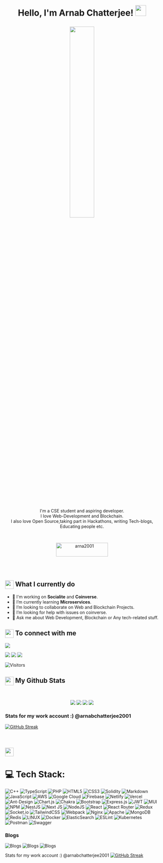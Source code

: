 
<h1><p align="center">Hello, I'm Arnab Chatterjee! <a href="https://rahulmahesh.me/"><img src="https://media.giphy.com/media/hvRJCLFzcasrR4ia7z/giphy.gif" width="35px"></h1></a></p>

<p align="center" ><img 
 src="https://user-images.githubusercontent.com/22797857/90096358-dba16400-dd54-11ea-8e44-e181ada72661.gif" width="40%"/></p>


<p align="center">I'm a CSE student and aspiring developer.<br/>I love Web-Development and Blockchain.<br> I also love Open Source,taking part in Hackathons,  writing Tech-blogs, Educating people etc.<br></p><br/>

<p align = "center"><a href="https://www.buymeacoffee.com/arna2001"> <img align="center" src="https://cdn.buymeacoffee.com/buttons/v2/default-yellow.png" height="45" width="170" alt="arna2001" /></a></p><br><br>

<summary><h2><img src="https://emojis.slackmojis.com/emojis/images/1453406830/264/success-kid.png?1453406830" align="center"
                width="28" /> What I currently do</h2></summary>

- 🔭 I'm working on **Socialite** and **Coinverse**.
- 🌱 I’m currently learning **Microservices**.
- 👯 I’m looking to collaborate on Web and Blockchain Projects.
- 🤔 I’m looking for help with issues on coinverse.
- 💬 Ask me about Web Development, Blockchain or Any tech-related stuff.

<summary><h2><img src="https://emojis.slackmojis.com/emojis/images/1579216111/7550/pikachu_wave.gif?1579216111" align="center"
                width="28" /> To connect with me</h2></summary>

<p align = "center">
 
[<img src ="https://img.shields.io/badge/portfolio-%23.svg?&style=for-the-badge&logo=&logoColor=white%22">](https://vercel.com/arnab2001/portfoliosite)
 
 
[<img src="https://img.shields.io/badge/twitter-%231DA1F2.svg?&style=for-the-badge&logo=twitter&logoColor=white" />](https://twitter.com/030arnab) 
[<img src="https://img.shields.io/badge/linkedin-%230077B5.svg?&style=for-the-badge&logo=linkedin&logoColor=white" />](https://www.linkedin.com/in/arnab-chatterjee-9a0253187/)
[<img src = "https://img.shields.io/badge/instagram-%23E4405F.svg?&style=for-the-badge&logo=instagram&logoColor=white">](https://www.instagram.com/arnab.chatterjee.0/)

![Visitors](https://api.visitorbadge.io/api/combined?path=arnab2001&label=visitors&countColor=%23263759&style=flat-square)

</p>

<summary><h2><img src="https://emojis.slackmojis.com/emojis/images/1471045852/841/hero.gif?1471045852" align="center"
                width="28" /> My Github Stats</h2> </summary>

<br>

<p align = "center">
 <img src = "https://stats.quine.sh/arnab2001/github?theme=dark">
 
  <img src = "https://github-readme-stats.vercel.app/api?username=arnab2001&show_icons=true&count_private=true&theme=vue&hide=issues&line_height=32">
 
  <img src = "https://github-readme-stats.vercel.app/api/top-langs/?username=arnab2001&hide=ruby,less">

  <img src = "https://github-readme-streak-stats.herokuapp.com/?user=arnab2001&">
  
### Stats for my work account :) @arnabchatterjee2001
[ ![GitHub Streak](https://streak-stats.demolab.com?user=arnabchatterjee2001&theme=dark&exclude_days=Sun)](https://git.io/streak-stats)
  
  
<br/>
</p>

<summary><h2><img src="https://emojis.slackmojis.com/emojis/images/1471045839/793/computerrage.gif?1471045839" align="center"
                width="28" />

# 💻 Tech Stack:
![C++](https://img.shields.io/badge/c++-%2300599C.svg?style=for-the-badge&logo=c%2B%2B&logoColor=white) ![TypeScript](https://img.shields.io/badge/typescript-%23007ACC.svg?style=for-the-badge&logo=typescript&logoColor=white) ![PHP](https://img.shields.io/badge/php-%23777BB4.svg?style=for-the-badge&logo=php&logoColor=white) ![HTML5](https://img.shields.io/badge/html5-%23E34F26.svg?style=for-the-badge&logo=html5&logoColor=white) ![CSS3](https://img.shields.io/badge/css3-%231572B6.svg?style=for-the-badge&logo=css3&logoColor=white) ![Solidity](https://img.shields.io/badge/Solidity-%23363636.svg?style=for-the-badge&logo=solidity&logoColor=white) ![Markdown](https://img.shields.io/badge/markdown-%23000000.svg?style=for-the-badge&logo=markdown&logoColor=white) ![JavaScript](https://img.shields.io/badge/javascript-%23323330.svg?style=for-the-badge&logo=javascript&logoColor=%23F7DF1E) ![AWS](https://img.shields.io/badge/AWS-%23FF9900.svg?style=for-the-badge&logo=amazon-aws&logoColor=white) ![Google Cloud](https://img.shields.io/badge/Google%20Cloud-%234285F4.svg?style=for-the-badge&logo=google-cloud&logoColor=white) ![Firebase](https://img.shields.io/badge/firebase-%23039BE5.svg?style=for-the-badge&logo=firebase) ![Netlify](https://img.shields.io/badge/netlify-%23000000.svg?style=for-the-badge&logo=netlify&logoColor=#00C7B7) ![Vercel](https://img.shields.io/badge/vercel-%23000000.svg?style=for-the-badge&logo=vercel&logoColor=white) ![Ant-Design](https://img.shields.io/badge/-AntDesign-%230170FE?style=for-the-badge&logo=ant-design&logoColor=white) ![Chart.js](https://img.shields.io/badge/chart.js-F5788D.svg?style=for-the-badge&logo=chart.js&logoColor=white) ![Chakra](https://img.shields.io/badge/chakra-%234ED1C5.svg?style=for-the-badge&logo=chakraui&logoColor=white) ![Bootstrap](https://img.shields.io/badge/bootstrap-%23563D7C.svg?style=for-the-badge&logo=bootstrap&logoColor=white) ![Express.js](https://img.shields.io/badge/express.js-%23404d59.svg?style=for-the-badge&logo=express&logoColor=%2361DAFB) ![JWT](https://img.shields.io/badge/JWT-black?style=for-the-badge&logo=JSON%20web%20tokens) ![MUI](https://img.shields.io/badge/MUI-%230081CB.svg?style=for-the-badge&logo=material-ui&logoColor=white) ![NPM](https://img.shields.io/badge/NPM-%23000000.svg?style=for-the-badge&logo=npm&logoColor=white) ![NestJS](https://img.shields.io/badge/nestjs-%23E0234E.svg?style=for-the-badge&logo=nestjs&logoColor=white) ![Next JS](https://img.shields.io/badge/Next-black?style=for-the-badge&logo=next.js&logoColor=white) ![NodeJS](https://img.shields.io/badge/node.js-6DA55F?style=for-the-badge&logo=node.js&logoColor=white) ![React](https://img.shields.io/badge/react-%2320232a.svg?style=for-the-badge&logo=react&logoColor=%2361DAFB) ![React Router](https://img.shields.io/badge/React_Router-CA4245?style=for-the-badge&logo=react-router&logoColor=white) ![Redux](https://img.shields.io/badge/redux-%23593d88.svg?style=for-the-badge&logo=redux&logoColor=white) ![Socket.io](https://img.shields.io/badge/Socket.io-black?style=for-the-badge&logo=socket.io&badgeColor=010101) ![TailwindCSS](https://img.shields.io/badge/tailwindcss-%2338B2AC.svg?style=for-the-badge&logo=tailwind-css&logoColor=white) ![Webpack](https://img.shields.io/badge/webpack-%238DD6F9.svg?style=for-the-badge&logo=webpack&logoColor=black) ![Nginx](https://img.shields.io/badge/nginx-%23009639.svg?style=for-the-badge&logo=nginx&logoColor=white) ![Apache](https://img.shields.io/badge/apache-%23D42029.svg?style=for-the-badge&logo=apache&logoColor=white) ![MongoDB](https://img.shields.io/badge/MongoDB-%234ea94b.svg?style=for-the-badge&logo=mongodb&logoColor=white) ![Redis](https://img.shields.io/badge/redis-%23DD0031.svg?style=for-the-badge&logo=redis&logoColor=white) ![LINUX](https://img.shields.io/badge/Linux-FCC624?style=for-the-badge&logo=linux&logoColor=black) ![Docker](https://img.shields.io/badge/docker-%230db7ed.svg?style=for-the-badge&logo=docker&logoColor=white) ![ElasticSearch](https://img.shields.io/badge/-ElasticSearch-005571?style=for-the-badge&logo=elasticsearch) ![ESLint](https://img.shields.io/badge/ESLint-4B3263?style=for-the-badge&logo=eslint&logoColor=white) ![Kubernetes](https://img.shields.io/badge/kubernetes-%23326ce5.svg?style=for-the-badge&logo=kubernetes&logoColor=white) ![Postman](https://img.shields.io/badge/Postman-FF6C37?style=for-the-badge&logo=postman&logoColor=white) ![Swagger](https://img.shields.io/badge/-Swagger-%23Clojure?style=for-the-badge&logo=swagger&logoColor=white)
  </summery>

### Blogs <br/>
![Blogs](https://hashnode-blog-cards.vercel.app/api/getHashnodeBlog?url=https://arnab2001.hashnode.dev/demystifying-api-architectures-a-comprehensive-guide&medium=true&theme=dark)
![Blogs](https://hashnode-blog-cards.vercel.app/api/getHashnodeBlog?url=https://arnab2001.hashnode.dev/the-t3-stack&medium=true&theme=dark)
![Blogs](https://hashnode-blog-cards.vercel.app/api/getHashnodeBlog?url=https://arnab2001.hashnode.dev/what-the-heck-is-proof-of-history&medium=true&theme=dark)


 <!-- 
<h3 align="left">Connect with me:</h3>
<p align="left">
<a href="/https://arnab2001.hashnode.dev/" target="blank"><img align="center" src="https://raw.githubusercontent.com/rahuldkjain/github-profile-readme-generator/master/src/images/icons/Social/rss.svg" alt="https://arnab2001.hashnode.dev/" height="30" width="40" /></a>
</p> -->
  
<!--   ### Blogs posts
<!-- BLOG-POST-LIST:START -->
<!-- BLOG-POST-LIST:END -->

Stats for my work account :) @arnabchatterjee2001
[![GitHub Streak](https://streak-stats.demolab.com?user=arnabchatterjee2001&theme=dark&exclude_days=Sun)](https://git.io/streak-stats)

